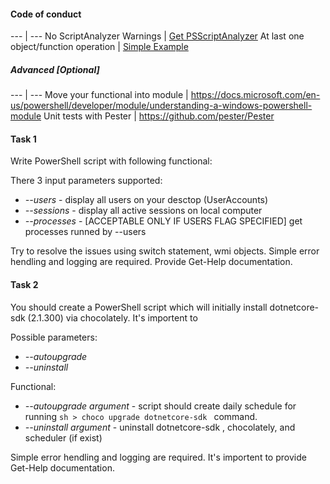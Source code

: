 #### Code of conduct

--- | ---
No ScriptAnalyzer Warnings | [Get PSScriptAnalyzer](https://github.com/PowerShell/PSScriptAnalyzer)
At last one object/function operation | [Simple Example](https://ss64.com/ps/syntax-functions.html)

##### Advanced [Optional]

--- | ---
Move your functional into module | https://docs.microsoft.com/en-us/powershell/developer/module/understanding-a-windows-powershell-module
Unit tests with Pester | https://github.com/pester/Pester

#### Task 1

Write PowerShell script with following functional:

There 3 input parameters supported: 
 - *--users*     -  display all users on your desctop (UserAccounts)
 - *--sessions*  -  display all active sessions on local computer
 - *--processes* -  [ACCEPTABLE ONLY IF USERS FLAG SPECIFIED] get processes runned by --users 

Try to resolve the issues using switch statement, wmi objects. 
Simple error hendling and logging are required.
Provide Get-Help documentation.

#### Task 2


You should create a PowerShell script which will initially install dotnetcore-sdk (2.1.300) via chocolately.
It's importent to

Possible parameters: 
 - *--autoupgrade*
 - *--uninstall*

Functional:

 - *--autoupgrade argument* - script should create daily schedule for running ```sh > choco upgrade dotnetcore-sdk ``` command.
 - *--uninstall argument* - uninstall dotnetcore-sdk , chocolately, and scheduler (if exist)
 
Simple error hendling and logging are required.
It's importent to provide Get-Help documentation.